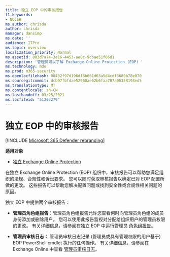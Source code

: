 ```yaml
---
title: 独立 EOP 中的审核报告
f1.keywords:
- NOCSH
ms.author: chrisda
author: chrisda
manager: dansimp
ms.date: ''
audience: ITPro
ms.topic: overview
localization_priority: Normal
ms.assetid: 003d7a74-3e16-4453-ae0c-9dbae51f66d1
description: '管理员可以了解 Exchange Online Protection (EOP) '
ms.technology: mdo
ms.prod: m365-security
ms.openlocfilehash: 08432f97d196df8b661d63a5d4cdf3680b78e070
ms.sourcegitcommit: dcb97fbfdae52960ae62b6faa707a05358193ed5
ms.translationtype: MT
ms.contentlocale: zh-CN
ms.lasthandoff: 03/25/2021
ms.locfileid: "51203279"
---
```

# <a name="auditing-reports-in-standalone-eop"></a>独立 EOP 中的审核报告

[!INCLUDE [Microsoft 365 Defender rebranding](../includes/microsoft-defender-for-office.md)]

**适用对象**
-  [独立 Exchange Online Protection](exchange-online-protection-overview.md)

在独立 Exchange Online Protection (EOP) 组织中，审核报告可以帮助您满足组织的法规、合规性和诉讼要求。 您可以随时获取审核报告以确定已对 EOP 配置所做的更改。 这些报告可以帮助您解决配置问题或找到安全性或合规性相关问题的原因。

独立 EOP 中提供两个审核报告：

- **管理员角色组报告**：管理员角色组报告允许您查看何时向管理员角色组的成员身份添加或删除用户。 您可以使用此报告监视对分配给组织用户的管理员权限的更改。 有关详细信息，请参阅在独立 EOP 中运行管理员 [角色组报告](run-an-administrator-role-group-report-in-eop-eop.md)。

- **管理员审核日志：** 管理员审核日志记录 (管理员或具有管理权限的用户基于) EOP PowerShell cmdlet 执行的任何操作。 有关详细信息，请参阅在 Exchange Online 中查看 [管理员审核日志](/exchange/security-and-compliance/exchange-auditing-reports/view-administrator-audit-log)。